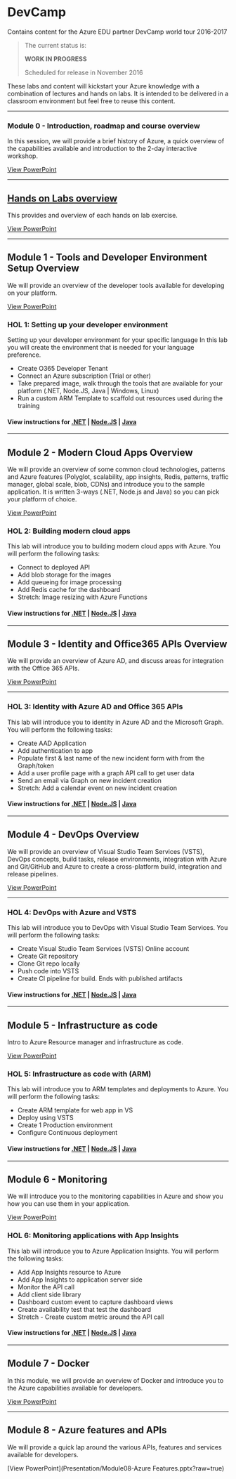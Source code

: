 # DevCamp
Contains content for the Azure EDU partner DevCamp world tour 2016-2017

> The current status is:
>
>   **WORK IN PROGRESS**
>
> Scheduled for release in November 2016

These labs and content will kickstart your Azure knowledge with a combination of lectures and hands on labs. It is intended to be delivered in a classroom environment but feel free to reuse this content.

---
### Module 0 - Introduction, roadmap and course overview ####
In this session, we will provide a brief history of Azure, a quick overview of the capabilities available and introduction to the 2-day interactive workshop.

[View PowerPoint](Presentation/Module00-Overview.pptx?raw=true)

---
## [Hands on Labs overview](HOL/README.md) ####
This provides and overview of each hands on lab exercise.

[View PowerPoint](Presentation/Module00-Hols.pptx?raw=true)

---

## Module 1 - Tools and Developer Environment Setup Overview ####
We will provide an overview of the developer tools available for developing on your platform.

[View PowerPoint](Presentation/Module01-DevTools.pptx?raw=true)

### HOL 1: Setting up your developer environment ###
Setting up your developer environment for your specific language
In this lab you will create the environment that is needed for your language preference.

* Create O365 Developer Tenant
* Connect an Azure subscription (Trial or other)
* Take prepared image, walk through the tools that are available for your platform (.NET, Node.JS, Java | Windows, Linux)
* Run a custom ARM Template to scaffold out resources used during the training

#### View instructions for [.NET](HOL/java/01-developer-environment) | [Node.JS](HOL/java/01-developer-environment/) | [Java](HOL/java/01-developer-environment/)

----
##  Module 2 - Modern Cloud Apps Overview ####
We will provide an overview of some common cloud technologies, patterns and Azure features (Polyglot, scalability, app insights, Redis, patterns, traffic manager, global scale, blob, CDNs) and introduce you to the sample application. It is written 3-ways (.NET, Node.js and Java) so you can pick your platform of choice.

[View PowerPoint](Presentation/Module02-ModernCloudApps.pptx?raw=true)

### HOL 2: Building modern cloud apps ###
This lab will introduce you to building modern cloud apps with Azure. You will perform the following tasks:

* Connect to deployed API
* Add blob storage for the images
* Add queueing for image processing
* Add Redis cache for the dashboard
* Stretch: Image resizing with Azure Functions

#### View instructions for [.NET](HOL/dotnet/02-modern-cloud-apps) | [Node.JS](HOL/node/02-modern-cloud-apps) | [Java](HOL/java/02-modern-cloud-apps)

---
##  Module 3 - Identity and Office365 APIs Overview ##
We will provide an overview of Azure AD, and discuss areas for integration with the Office 365 APIs.

[View PowerPoint](Presentation/Module03-Identity-0365Apis.pptxx?raw=true)

----
### HOL 3: Identity with Azure AD and Office 365 APIs ###
This lab will introduce you to identity in Azure AD and the Microsoft Graph. You will perform the following tasks:

* Create AAD Application
* Add authentication to app
* Populate first & last name of the new incident form with from the Graph/token
* Add a user profile page with a graph API call to get user data
* Send an email via Graph on new incident creation
* Stretch: Add a calendar event on new incident creation

#### View instructions for [.NET](HOL/dotnet/03-azuread-office365) | [Node.JS](HOL/node/03-azuread-office365) | [Java](HOL/java/03-azuread-office365)

---
## Module 4 - DevOps Overview ####
We will provide an overview of Visual Studio Team Services (VSTS), DevOps concepts, build tasks, release environments, integration with Azure and Git/GitHub and Azure to create a cross-platform build, integration and release pipelines.

[View PowerPoint](Presentation/Module04-DevOps.pptx?raw=true)

----
### HOL 4: DevOps with Azure and VSTS ###
This lab will introduce you to DevOps with Visual Studio Team Services. You will perform the following tasks:

* Create Visual Studio Team Services (VSTS) Online account
* Create Git repository
* Clone Git repo locally
* Push code into VSTS
* Create CI pipeline for build. Ends with published artifacts

#### View instructions for [.NET](HOL/dotnet/04-devops-ci) | [Node.JS](HOL/node/04-devops-ci) | [Java](HOL/java/04-devops-ci)

---
## Module 5 - Infrastructure as code ####
Intro to Azure Resource manager and infrastructure as code.

[View PowerPoint](Presentation/Module05-ARM-IAC.pptx?raw=true)

### HOL 5: Infrastructure as code with (ARM) ###
This lab will introduce you to ARM templates and deployments to Azure. You will perform the following tasks:

* Create ARM template for web app in VS
* Deploy using VSTS
* Create 1 Production environment
* Configure Continuous deployment

#### View instructions for [.NET](HOL/dotnet/05-arm-cd) | [Node.JS](HOL/node/05-arm-cd) | [Java](HOL/java/05-arm-cd)

---
## Module 6 - Monitoring ####
We will introduce you to the monitoring capabilities in Azure and show you how you can use them in your application.

[View PowerPoint](Presentation/Module06-Monitoring.pptxx?raw=true)

### HOL 6: Monitoring applications with App Insights ###
This lab will introduce you to Azure Application Insights. You will perform the following tasks:

* Add App Insights resource to Azure
* Add App Insights to application server side
* Monitor the API call
* Add client side library
* Dashboard custom event to capture dashboard views
* Create availability test that test the dashboard
* Stretch - Create custom metric around the API call

#### View instructions for [.NET](HOL/dotnet/06-appinsights) | [Node.JS](HOL/node/06-appinsights) | [Java](HOL/java/06-appinsights)

---
## Module 7 - Docker ####
In this module, we will provide an overview of Docker and introduce you to the Azure capabilities available for developers.

[View PowerPoint](Presentation/Module07-Containers.pptx?raw=true)

---
## Module 8 - Azure features and APIs ####
We will provide a quick lap around the various APIs, features and services available for developers.

[View PowerPoint](Presentation/Module08-Azure Features.pptx?raw=true)
